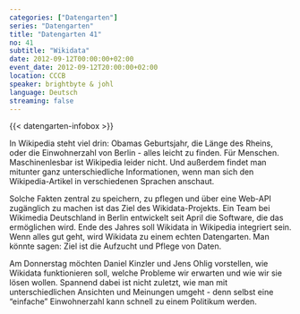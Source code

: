 ```yaml
---
categories: ["Datengarten"]
series: "Datengarten"
title: "Datengarten 41"
no: 41
subtitle: "Wikidata"
date: 2012-09-12T00:00:00+02:00
event_date: 2012-09-12T20:00:00+02:00
location: CCCB
speaker: brightbyte & johl 
language: Deutsch
streaming: false
---
```

{{< datengarten-infobox >}}

In Wikipedia steht viel drin: Obamas Geburtsjahr, die Länge des Rheins, oder die Einwohnerzahl von Berlin - alles leicht zu finden. Für Menschen. Maschinenlesbar ist Wikipedia leider nicht. Und außerdem findet man mitunter ganz unterschiedliche Informationen, wenn man sich den Wikipedia-Artikel in verschiedenen Sprachen anschaut.

Solche Fakten zentral zu speichern, zu pflegen und über eine Web-API zugänglich zu machen ist das Ziel des Wikidata-Projekts. Ein Team bei Wikimedia Deutschland in Berlin entwickelt seit April die Software, die das ermöglichen wird. Ende des Jahres soll Wikidata in Wikipedia integriert sein. Wenn alles gut geht, wird Wikidata zu einem echten Datengarten. Man könnte sagen: Ziel ist die Aufzucht und Pflege von Daten.

Am Donnerstag möchten Daniel Kinzler und Jens Ohlig vorstellen, wie Wikidata funktionieren soll, welche Probleme wir erwarten und wie wir sie lösen wollen. Spannend dabei ist nicht zuletzt, wie man mit unterschiedlichen Ansichten und Meinungen umgeht - denn selbst eine “einfache” Einwohnerzahl kann schnell zu einem Politikum werden. 

